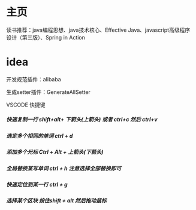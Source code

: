 # 主页

 读书推荐：java编程思想、java技术核心、Effective Java、javascript高级程序设计（第三版）、Spring in Action

# idea 

开发规范插件：alibaba

生成setter插件：GenerateAllSetter

VSCODE 快捷键

##### 快速复制一行   shift+alt+ 下箭头(上箭头) 或者 ctrl+c 然后 ctrl+v

##### 选定多个相同的单词   ctrl + d

##### 添加多个光标   Ctrl + Alt + 上箭头(下箭头)

##### 全局替换某写单词    ctrl + h 注意选择全部替换即可

##### 快速定位到某一行   ctrl + g

##### 选择某个区块  按住shift + alt 然后拖动鼠标